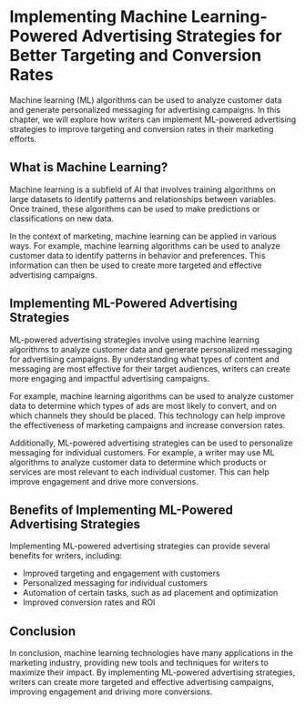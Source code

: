 Implementing Machine Learning-Powered Advertising Strategies for Better Targeting and Conversion Rates
==========================================================================================================================================================

Machine learning (ML) algorithms can be used to analyze customer data and generate personalized messaging for advertising campaigns. In this chapter, we will explore how writers can implement ML-powered advertising strategies to improve targeting and conversion rates in their marketing efforts.

What is Machine Learning?
-------------------------

Machine learning is a subfield of AI that involves training algorithms on large datasets to identify patterns and relationships between variables. Once trained, these algorithms can be used to make predictions or classifications on new data.

In the context of marketing, machine learning can be applied in various ways. For example, machine learning algorithms can be used to analyze customer data to identify patterns in behavior and preferences. This information can then be used to create more targeted and effective advertising campaigns.

Implementing ML-Powered Advertising Strategies
----------------------------------------------

ML-powered advertising strategies involve using machine learning algorithms to analyze customer data and generate personalized messaging for advertising campaigns. By understanding what types of content and messaging are most effective for their target audiences, writers can create more engaging and impactful advertising campaigns.

For example, machine learning algorithms can be used to analyze customer data to determine which types of ads are most likely to convert, and on which channels they should be placed. This technology can help improve the effectiveness of marketing campaigns and increase conversion rates.

Additionally, ML-powered advertising strategies can be used to personalize messaging for individual customers. For example, a writer may use ML algorithms to analyze customer data to determine which products or services are most relevant to each individual customer. This can help improve engagement and drive more conversions.

Benefits of Implementing ML-Powered Advertising Strategies
----------------------------------------------------------

Implementing ML-powered advertising strategies can provide several benefits for writers, including:

* Improved targeting and engagement with customers
* Personalized messaging for individual customers
* Automation of certain tasks, such as ad placement and optimization
* Improved conversion rates and ROI

Conclusion
----------

In conclusion, machine learning technologies have many applications in the marketing industry, providing new tools and techniques for writers to maximize their impact. By implementing ML-powered advertising strategies, writers can create more targeted and effective advertising campaigns, improving engagement and driving more conversions.
